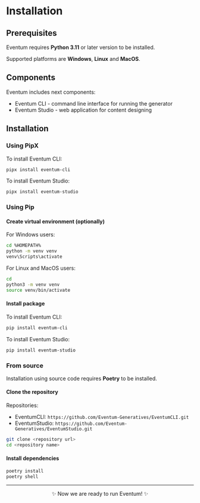 # Installation

## Prerequisites

Eventum requires **Python 3.11** or later version to be installed.

Supported platforms are **Windows**, **Linux** and **MacOS**.

## Components
Eventum includes next components:
- Eventum CLI - command line interface for running the generator
- Eventum Studio - web application for content designing 

## Installation

### Using PipX

To install Eventum CLI:
```bash
pipx install eventum-cli
```

To install Eventum Studio:
```bash
pipx install eventum-studio
```

### Using Pip

#### Create virtual environment (optionally)

For Windows users:
```bash
cd %HOMEPATH%
python -m venv venv
venv\Scripts\activate
```

For Linux and MacOS users:
```bash
cd
python3 -m venv venv
source venv/bin/activate
```

#### Install package
To install Eventum CLI:
```bash
pip install eventum-cli
```

To install Eventum Studio:
```bash
pip install eventum-studio
```

### From source

Installation using source code requires **Poetry** to be installed.

#### Clone the repository

Repositories:
- EventumCLI: `https://github.com/Eventum-Generatives/EventumCLI.git`
- EventumStudio: `https://github.com/Eventum-Generatives/EventumStudio.git`

```bash
git clone <repository url>
cd <repository name>
```

#### Install dependencies
```bash
poetry install
poetry shell
```

---

<p align="center">
    ✨ Now we are ready to run Eventum! ✨
</p>